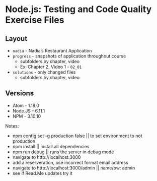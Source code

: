 # Node.js: Testing and Code Quality Exercise Files

## Layout

- `nadia` - Nadia’s Restaurant Application
- `progress` - snapshots of application throughout course
    - subfolders by chapter, video
    - Ex: Chapter 2, Video 1 - `02_01`
- `solutions` - only changed files
    - subfolders by chapter, video

## Versions

- Atom - 1.18.0
- Node.JS - 6.11.1
- NPM - 3.10.10



Notes:
- npm config set -g production false || to set environment to not production
- npm install || install all dependencies
- npm run debug || runs the server in debug mode
- navigate to http://localhost:3000
- add a reserveration, use incorrect format email address
- navigate to http://localhost:3000/admin || name/pw: admin
- see if Read.Me updates try it